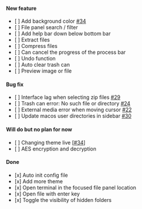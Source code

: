 #### New feature

- \[ \] Add background color [#34](https://github.com/MHNightCat/superfile/issues/34)
- \[ \] File panel search / filter 
- \[ \] Add help bar down below bottom bar
- \[ \] Extract files
- \[ \] Compress files
- \[ \] Can cancel the progress of the process bar
- \[ \] Undo function
- \[ \] Auto clear trash can
- \[ \] Preview image or file

#### Bug fix

- \[ \] Interface lag when selecting zip files [#29](https://github.com/MHNightCat/superfile/issues/29)
- \[ \] Trash can error: No such file or directory [#24](https://github.com/MHNightCat/superfile/issues/24)
- \[ \] External media error when moving cursor [#22](https://github.com/MHNightCat/superfile/issues/22)
- \[ \] Update macos user directories in sidebar [#30](https://github.com/MHNightCat/superfile/issues/30)

#### Will do but no plan for now

- \[ \] Changing theme live [[#34](https://github.com/MHNightCat/superfile/issues/34)] 
- \[ \] AES encryption and decryption

#### Done

- \[x\] Auto init config file
- \[x\] Add more theme
- \[x\] Open terminal in the focused file panel location
- \[x\] Open file with enter key
- \[x\] Toggle the visibility of hidden folders